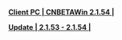 **[Client PC | CNBETAWin 2.1.54 |  ](https://autopatchcn.bhsr.com/client/beta/20240412115254_dlNGzfMHUtyJ8y9B/StarRail_2.1.54.zip)**

**[Update | 2.1.53 - 2.1.54 | ](https://autopatchcn.bhsr.com/client/hkrpg_cn/game_2.1.53_2.1.54_hdiff_VvBMjDUPRCQqsnio.zip)** 
